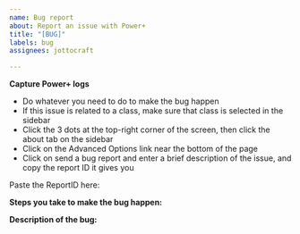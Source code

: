 ```yaml
---
name: Bug report
about: Report an issue with Power+
title: "[BUG]"
labels: bug
assignees: jottocraft

---
```


**Capture Power+ logs**
- Do whatever you need to do to make the bug happen
- If this issue is related to a class, make sure that class is selected in the sidebar
- Click the 3 dots at the top-right corner of the screen, then click the about tab on the sidebar
- Click on the Advanced Options link near the bottom of the page
- Click on send a bug report and enter a brief description of the issue, and copy the report ID it gives you

Paste the ReportID here:


**Steps you take to make the bug happen:**


**Description of the bug:**
